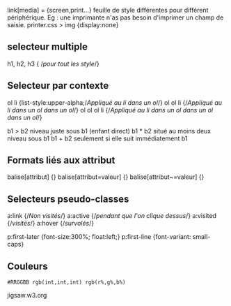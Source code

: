 
link[media] = {screen,print...}
feuille de style différentes pour différent périphérique. 
Eg : une imprimante n'as pas besoin d'imprimer un champ de saisie.
printer.css > img {display:none}

## selecteur multiple
h1, h2, h3 { /*pour tout les style*/}

## Selecteur par contexte
ol li {list-style:upper-alpha;/*Appliqué au li dans un ol*/}
ol ol li {/*Appliqué au li dans un ol dans un ol*/}
ol ol ol li {/*Appliqué au li dans un ol dans un ol dans un ol*/}

b1 > b2 niveau juste sous b1 (enfant direct)
b1 * b2 situé au moins deux niveau sous b1
b1 + b2 seulement si elle suit immédiatement b1

## Formats liés aux attribut
balise[attribut] {}
balise[attribut=valeur] {}
balise[attribut~=valeur] {}

## Selecteurs pseudo-classes
a:link {/*Non visités*/}
a:active {/*pendant que l'on clique dessus*/}
a:visited {/*visités*/}
a:hover {/*survolés*/}

p:first-later {font-size:300%; float:left;}
p:first-line {font-variant: small-caps}

## Couleurs
`#RRGGBB rgb(int,int,int) rgb(r%,g%,b%)`

jigsaw.w3.org
